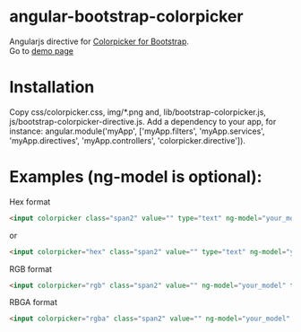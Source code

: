 angular-bootstrap-colorpicker
=============================

Angularjs directive for <a href="http://www.eyecon.ro/bootstrap-colorpicker/" target="_blank">Colorpicker for Bootstrap</a>.<br />
Go to <a href="http://web.hostdmk.net/github/colorpicker/" target="_blank">demo page</a>

Installation
===============================
Copy css/colorpicker.css, img/*.png and, lib/bootstrap-colorpicker.js, js/bootstrap-colorpicker-directive.js.
Add a dependency to your app, for instance:
angular.module('myApp', ['myApp.filters', 'myApp.services', 'myApp.directives', 'myApp.controllers', 'colorpicker.directive']).

Examples (ng-model is optional):
===============================

Hex format
```html
<input colorpicker class="span2" value="" type="text" ng-model="your_model" >
```
or
```html
<input colorpicker="hex" class="span2" value="" type="text" ng-model="your_model" >
```

RGB format
```html
<input colorpicker="rgb" class="span2" value="" ng-model="your_model" type="text" />
```

RBGA format
```html
<input colorpicker="rgba" class="span2" value="" ng-model="your_model" type="text" />
```